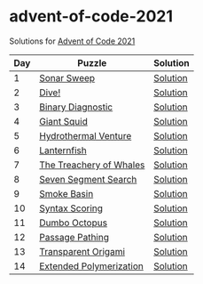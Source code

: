 # advent-of-code-2021

Solutions for [Advent of Code 2021](https://adventofcode.com/2021)

| Day | Puzzle                                                          | Solution                             |
|-----|-----------------------------------------------------------------|--------------------------------------|
| 1   | [Sonar Sweep](https://adventofcode.com/2021/day/1)              | [Solution](src/main/kotlin/Day1.kt)  |
| 2   | [Dive!](https://adventofcode.com/2021/day/2)                    | [Solution](src/main/kotlin/Day2.kt)  |
| 3   | [Binary Diagnostic](https://adventofcode.com/2021/day/3)        | [Solution](src/main/kotlin/Day3.kt)  |
| 4   | [Giant Squid](https://adventofcode.com/2021/day/4)              | [Solution](src/main/kotlin/Day4.kt)  |
| 5   | [Hydrothermal Venture](https://adventofcode.com/2021/day/5)     | [Solution](src/main/kotlin/Day5.kt)  |
| 6   | [Lanternfish](https://adventofcode.com/2021/day/6)              | [Solution](src/main/kotlin/Day6.kt)  |
| 7   | [The Treachery of Whales](https://adventofcode.com/2021/day/7)  | [Solution](src/main/kotlin/Day7.kt)  |
| 8   | [Seven Segment Search](https://adventofcode.com/2021/day/8)     | [Solution](src/main/kotlin/Day8.kt)  |
| 9   | [Smoke Basin](https://adventofcode.com/2021/day/9)              | [Solution](src/main/kotlin/Day9.kt)  |
| 10  | [Syntax Scoring](https://adventofcode.com/2021/day/10)          | [Solution](src/main/kotlin/Day10.kt) |
| 11  | [Dumbo Octopus](https://adventofcode.com/2021/day/11)           | [Solution](src/main/kotlin/Day11.kt) |
| 12  | [Passage Pathing](https://adventofcode.com/2021/day/12)         | [Solution](src/main/kotlin/Day12.kt) |
| 13  | [Transparent Origami](https://adventofcode.com/2021/day/13)     | [Solution](src/main/kotlin/Day13.kt) |
| 14  | [Extended Polymerization](https://adventofcode.com/2021/day/14) | [Solution](src/main/kotlin/Day14.kt) |
